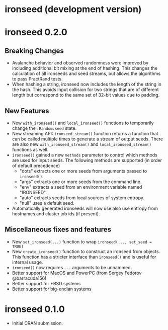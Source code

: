 # ironseed (development version)

# ironseed 0.2.0

## Breaking Changes

* Avalanche behavior and observed randomness were improved by including
  additional bit mixing at the end of hashing. This changes the calculation of
  all ironseeds and seed streams, but allows the algorithms to pass PractRand
  tests.
* When hashing a string, ironseed now includes the length of the string in
  the hash. This avoids input collision for two strings that are of different
  length but correspond to the same set of 32-bit values due to padding.

## New Features

* New `with_ironseed()` and `local_ironseed()` functions to temporarily change
  the `.Random.seed` state.
* New streaming API: `ironseed_stream()` function returns a function that can be
  called multiple times to generate a stream of output seeds. There are also new
  `with_ironseed_stream()` and `local_ironseed_stream()` functions as well.
* `ironseed()` gained a new `methods` parameter to control which methods are
  used for input seeds. The following methods are supported (in order of default precedence)
  - "dots" extracts one or more seeds from arguments passed to `ironseed()`.
  - "args" extracts one or more seeds from the command line.
  - "env" extracts a seed from an environment variable named "IRONSEED".
  - "auto" extracts seeds from local sources of system entropy.
  - "null" uses a default seed.
* Automatically generated ironseeds will now use also use entropy from hostnames
  and cluster job ids (if present).

## Miscellaneous fixes and features

* New `set_ironseed(...)` function to wrap `ironseed(..., set_seed = TRUE)`
* New `create_ironseed()` function to construct an ironseed from objects. This
  function has a stricter interface than `ironseed()` and is useful for internal
  usage.
* `ironseed()` now requires `...` arguments to be unnammed.
* Better support for MacOS and PowerPC (from Sergey Fedorov @barracuda156)
* Better support for \*BSD systems
* Better support for big-endian systems

# ironseed 0.1.0

* Initial CRAN submission.
